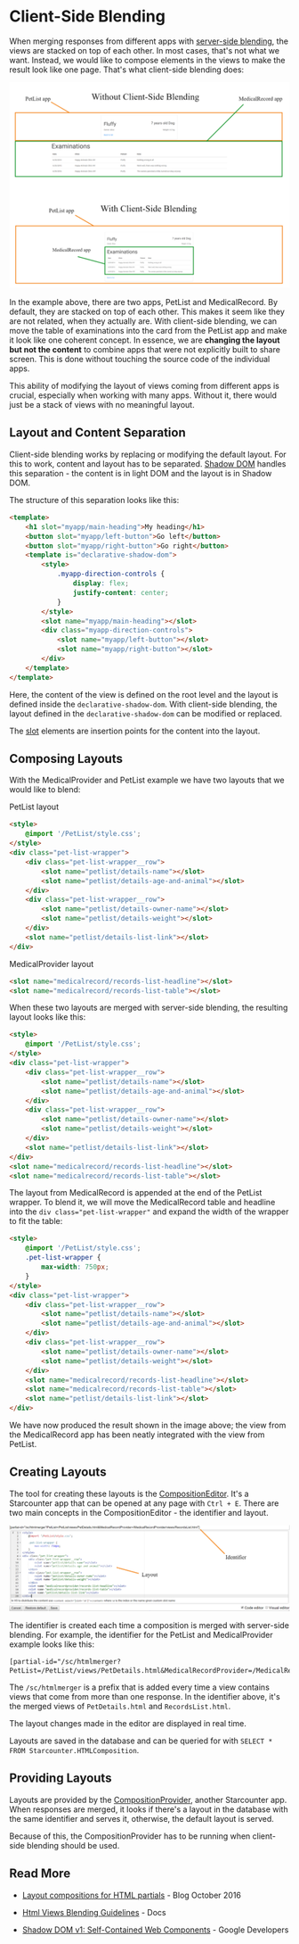 # Client-Side Blending

When merging responses from different apps with [server-side blending](server-side-blending), the views are stacked on top of each other. In most cases, that's not what we want. Instead, we would like to compose elements in the views to make the result look like one page. That's what client-side blending does:

![Blending comparison](/assets/SimpleBlendingDemo.PNG)

In the example above, there are two apps, PetList and MedicalRecord. By default, they are stacked on top of each other. This makes it seem like they are not related, when they actually are. With client-side blending, we can move the table of examinations into the card from the PetList app and make it look like one coherent concept. In essence, we are **changing the layout but not the content** to combine apps that were not explicitly built to share screen. This is done without touching the source code of the individual apps.

This ability of modifying the layout of views coming from different apps is crucial, especially when working with many apps. Without it, there would just be a stack of views with no meaningful layout.  

## Layout and Content Separation

Client-side blending works by replacing or modifying the default layout. For this to work, content and layout has to be separated. [Shadow DOM](https://www.html5rocks.com/en/tutorials/webcomponents/shadowdom/) handles this separation - the content is in light DOM and the layout is in Shadow DOM. 

The structure of this separation looks like this:
```html
<template>
    <h1 slot="myapp/main-heading">My heading</h1>
    <button slot="myapp/left-button">Go left</button>
    <button slot="myapp/right-button">Go right</button>
    <template is="declarative-shadow-dom">
        <style>
            .myapp-direction-controls {
                display: flex;
                justify-content: center;
            }
        </style>
        <slot name="myapp/main-heading"></slot>
        <div class="myapp-direction-controls">
            <slot name="myapp/left-button"></slot>
            <slot name="myapp/right-button"></slot>
        </div>
    </template>
</template>
```

Here, the content of the view is defined on the root level and the layout is defined inside the `declarative-shadow-dom`. With client-side blending, the layout defined in the `declarative-shadow-dom` can be modified or replaced.

The [slot](https://developer.mozilla.org/en-US/docs/Web/HTML/Element/slot) elements are insertion points for the content into the layout.  

## Composing Layouts

With the MedicalProvider and PetList example we have two layouts that we would like to blend:

<div class="code-name">PetList layout</div>

```html 
<style>
    @import '/PetList/style.css';
</style>
<div class="pet-list-wrapper">
    <div class="pet-list-wrapper__row">
        <slot name="petlist/details-name"></slot>
        <slot name="petlist/details-age-and-animal"></slot>
    </div>
    <div class="pet-list-wrapper__row">
        <slot name="petlist/details-owner-name"></slot>
        <slot name="petlist/details-weight"></slot>
    </div>
    <slot name="petlist/details-list-link"></slot>
</div>
```

<div class="code-name">MedicalProvider layout</div>

```html
<slot name="medicalrecord/records-list-headline"></slot>
<slot name="medicalrecord/records-list-table"></slot>
```

When these two layouts are merged with server-side blending, the resulting layout looks like this:

```html
<style>
    @import '/PetList/style.css';
</style>
<div class="pet-list-wrapper">
    <div class="pet-list-wrapper__row">
        <slot name="petlist/details-name"></slot>
        <slot name="petlist/details-age-and-animal"></slot>
    </div>
    <div class="pet-list-wrapper__row">
        <slot name="petlist/details-owner-name"></slot>
        <slot name="petlist/details-weight"></slot>
    </div>
    <slot name="petlist/details-list-link"></slot>
</div>
<slot name="medicalrecord/records-list-headline"></slot>
<slot name="medicalrecord/records-list-table"></slot>
```

The layout from MedicalRecord is appended at the end of the PetList wrapper. To blend it, we will move the MedicalRecord table and headline into the `div class="pet-list-wrapper"` and expand the width of the wrapper to fit the table:

```html
<style>
    @import '/PetList/style.css';
    .pet-list-wrapper {
        max-width: 750px;
    }
</style>
<div class="pet-list-wrapper">
    <div class="pet-list-wrapper__row">
        <slot name="petlist/details-name"></slot>
        <slot name="petlist/details-age-and-animal"></slot>
    </div>
    <div class="pet-list-wrapper__row">
        <slot name="petlist/details-owner-name"></slot>
        <slot name="petlist/details-weight"></slot>
    </div>
    <slot name="medicalrecord/records-list-headline"></slot>
    <slot name="medicalrecord/records-list-table"></slot>
    <slot name="petlist/details-list-link"></slot>
</div>
```

We have now produced the result shown in the image above; the view from the MedicalRecord app has been neatly integrated with the view from PetList.

## Creating Layouts

The tool for creating these layouts is the [CompositionEditor](https://github.com/starcounterapps/CompositionEditor). It's a Starcounter app that can be opened at any page with `Ctrl + E`. There are two main concepts in the CompositionEditor - the identifier and layout. 

![Composition editor](/assets/CompositionEditor.png)

The identifier is created each time a composition is merged with server-side blending. For example, the identifier for the PetList and MedicalProvider example looks like this:

```
[partial-id="/sc/htmlmerger?PetList=/PetList/views/PetDetails.html&MedicalRecordProvider=/MedicalRecordProvider/views/RecordsList.html"]
```

The `/sc/htmlmerger` is a prefix that is added every time a view contains views that come from more than one response. In the identifier above, it's the merged views of `PetDetails.html` and `RecordsList.html`. 

The layout changes made in the editor are displayed in real time.

Layouts are saved in the database and can be queried for with `SELECT * FROM Starcounter.HTMLComposition`. 

## Providing Layouts

Layouts are provided by the [CompositionProvider](https://github.com/starcounterapps/compositionprovider), another Starcounter app. When responses are merged, it looks if there's a layout in the database with the same identifier and serves it, otherwise, the default layout is served. 

Because of this, the CompositionProvider has to be running when client-side blending should be used. 

## Read More

* [Layout compositions for HTML partials](https://starcounter.io/layout-compositions-html-partials/) - Blog October 2016

* [Html Views Blending Guidelines](https://docs.starcounter.io/guides/web-apps/html-view-guidelines/) - Docs

* [Shadow DOM v1: Self-Contained Web Components](https://developers.google.com/web/fundamentals/getting-started/primers/shadowdom) - Google Developers